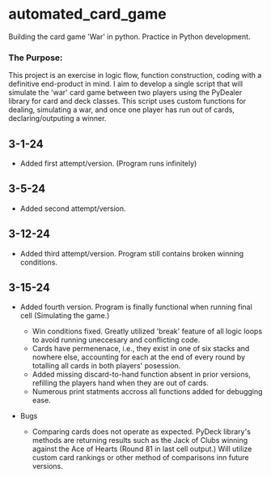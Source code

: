 # automated_card_game
Building the card game 'War' in python. Practice in Python development.

### The Purpose:
This project is an exercise in logic flow, function construction, coding with a definitive end-product in mind. I aim to develop a single script that will simulate the 'war' card game between two players using the PyDealer library for card and deck classes. This script uses custom functions for dealing, simulating a war, and once one player has run out of cards, declaring/outputing a winner.


## 3-1-24
* Added first attempt/version. (Program runs infinitely)

## 3-5-24
* Added second attempt/version.

## 3-12-24
* Added third attempt/version. Program still contains broken winning conditions.

## 3-15-24
* Added fourth version. Program is finally functional when running final cell (Simulating the game.)
    - Win conditions fixed. Greatly utilized 'break' feature of all logic loops to avoid running uneccesary and conflicting code.
    - Cards have permenenace, i.e., they exist in one of six stacks and nowhere else, accounting for each at the end of every round by totalling all cards in both players' posession.
    - Added missing discard-to-hand function absent in prior versions, refilling the players hand when they are out of cards.
    - Numerous print statments accross all functions added for debugging ease.

* Bugs
    - Comparing cards does not operate as expected. PyDeck library's methods are returning results such as the Jack of Clubs winning against the Ace of Hearts (Round 81 in last cell output.) Will utilize custom card rankings or other method of comparisons inn future versions.


